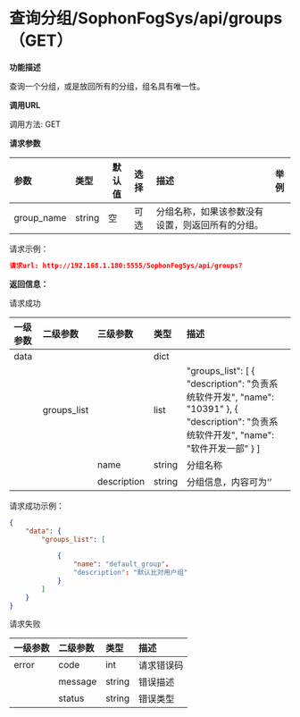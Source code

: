 # 查询分组/SophonFogSys/api/groups（GET）

**功能描述**

查询一个分组，或是放回所有的分组，组名具有唯一性。

**调用URL**

调用方法: GET

**请求参数**

| 参数       | 类型   |  默认值   | 选择 | 描述                                             |   举例  |
| :--------- | :----- | ----------------------------------- | :--- | :----------------------------------------------- | --------------------------------- |
| group_name | string | 空                                  | 可选 | 分组名称，如果该参数没有设置，则返回所有的分组。 |                                   |

请求示例：

```json
请求url: http://192.168.1.180:5555/SophonFogSys/api/groups?
```

**返回信息：**

请求成功

| 一级参数 | 二级参数    | 三级参数    | 类型   | 描述                                                         |
| :------- | :---------- | :---------- | :----- | :----------------------------------------------------------- |
| data     |             |             | dict   |                                                              |
|          | groups_list |             | list   | "groups_list": [  {  "description": "负责系统软件开发", "name": "10391" },  {  "description": "负责系统软件开发", "name": "软件开发一部" }  ] |
|          |             | name        | string | 分组名称                                                     |
|          |             | description | string | 分组信息，内容可为‘’                                         |

请求成功示例：

```json
{
    "data": {
        "groups_list": [
            
            {
                "name": "default_group"，
                "description": "默认比对用户组"
            }
        ]
    }
}
```

请求失败

| 一级参数 | 二级参数 | 类型   | 描述       |
| :------- | :------- | :----- | :--------- |
| error    | code     | int    | 请求错误码 |
|          | message  | string | 错误描述   |
|          | status   | string | 错误类型   |
